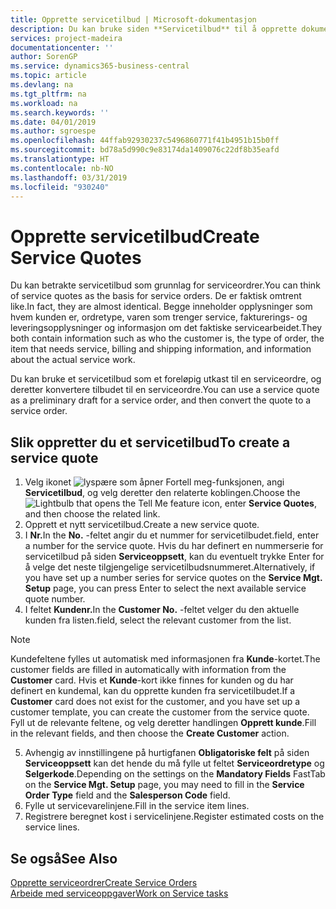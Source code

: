 ```yaml
---
title: Opprette servicetilbud | Microsoft-dokumentasjon
description: Du kan bruke siden **Servicetilbud** til å opprette dokumenter der du angir opplysninger om en service, for eksempel reparasjon og vedlikehold, på servicevarer etter forespørsel fra kunde. Du kan bruke et servicetilbud som et foreløpig utkast til en serviceordre, og deretter konvertere tilbudet til en serviceordre.
services: project-madeira
documentationcenter: ''
author: SorenGP
ms.service: dynamics365-business-central
ms.topic: article
ms.devlang: na
ms.tgt_pltfrm: na
ms.workload: na
ms.search.keywords: ''
ms.date: 04/01/2019
ms.author: sgroespe
ms.openlocfilehash: 44ffab92930237c5496860771f41b4951b15b0ff
ms.sourcegitcommit: bd78a5d990c9e83174da1409076c22df8b35eafd
ms.translationtype: HT
ms.contentlocale: nb-NO
ms.lasthandoff: 03/31/2019
ms.locfileid: "930240"
---
```

# <a name="create-service-quotes"></a><span data-ttu-id="dd3e4-104">Opprette servicetilbud</span><span class="sxs-lookup"><span data-stu-id="dd3e4-104">Create Service Quotes</span></span>
<span data-ttu-id="dd3e4-105">Du kan betrakte servicetilbud som grunnlag for serviceordrer.</span><span class="sxs-lookup"><span data-stu-id="dd3e4-105">You can think of service quotes as the basis for service orders.</span></span> <span data-ttu-id="dd3e4-106">De er faktisk omtrent like.</span><span class="sxs-lookup"><span data-stu-id="dd3e4-106">In fact, they are almost identical.</span></span> <span data-ttu-id="dd3e4-107">Begge inneholder opplysninger som hvem kunden er, ordretype, varen som trenger service, fakturerings- og leveringsopplysninger og informasjon om det faktiske servicearbeidet.</span><span class="sxs-lookup"><span data-stu-id="dd3e4-107">They both contain information such as who the customer is, the type of order, the item that needs service, billing and shipping information, and information about the actual service work.</span></span>
 
<span data-ttu-id="dd3e4-108">Du kan bruke et servicetilbud som et foreløpig utkast til en serviceordre, og deretter konvertere tilbudet til en serviceordre.</span><span class="sxs-lookup"><span data-stu-id="dd3e4-108">You can use a service quote as a preliminary draft for a service order, and then convert the quote to a service order.</span></span>  
  
## <a name="to-create-a-service-quote"></a><span data-ttu-id="dd3e4-109">Slik oppretter du et servicetilbud</span><span class="sxs-lookup"><span data-stu-id="dd3e4-109">To create a service quote</span></span>  
1. <span data-ttu-id="dd3e4-110">Velg ikonet ![lyspære som åpner Fortell meg-funksjonen](media/ui-search/search_small.png "Fortell hva du vil gjøre"), angi **Servicetilbud**, og velg deretter den relaterte koblingen.</span><span class="sxs-lookup"><span data-stu-id="dd3e4-110">Choose the ![Lightbulb that opens the Tell Me feature](media/ui-search/search_small.png "Tell me what you want to do") icon, enter **Service Quotes**, and then choose the related link.</span></span>  
2. <span data-ttu-id="dd3e4-111">Opprett et nytt servicetilbud.</span><span class="sxs-lookup"><span data-stu-id="dd3e4-111">Create a new service quote.</span></span>  
3. <span data-ttu-id="dd3e4-112">I **Nr.**</span><span class="sxs-lookup"><span data-stu-id="dd3e4-112">In the **No.**</span></span> <span data-ttu-id="dd3e4-113">-feltet angir du et nummer for servicetilbudet.</span><span class="sxs-lookup"><span data-stu-id="dd3e4-113">field, enter a number for the service quote.</span></span> <span data-ttu-id="dd3e4-114">Hvis du har definert en nummerserie for servicetilbud på siden **Serviceoppsett**, kan du eventuelt trykke Enter for å velge det neste tilgjengelige servicetilbudsnummeret.</span><span class="sxs-lookup"><span data-stu-id="dd3e4-114">Alternatively, if you have set up a number series for service quotes on the **Service Mgt. Setup** page, you can press Enter to select the next available service quote number.</span></span>  
4. <span data-ttu-id="dd3e4-115">I feltet **Kundenr.**</span><span class="sxs-lookup"><span data-stu-id="dd3e4-115">In the **Customer No.**</span></span>  <span data-ttu-id="dd3e4-116">-feltet velger du den aktuelle kunden fra listen.</span><span class="sxs-lookup"><span data-stu-id="dd3e4-116">field, select the relevant customer from the list.</span></span>  

  > [!Note]  
  >  <span data-ttu-id="dd3e4-117">Kundefeltene fylles ut automatisk med informasjonen fra **Kunde**-kortet.</span><span class="sxs-lookup"><span data-stu-id="dd3e4-117">The customer fields are filled in automatically with information from the **Customer** card.</span></span> <span data-ttu-id="dd3e4-118">Hvis et **Kunde**-kort ikke finnes for kunden og du har definert en kundemal, kan du opprette kunden fra servicetilbudet.</span><span class="sxs-lookup"><span data-stu-id="dd3e4-118">If a **Customer** card does not exist for the customer, and you have set up a customer template, you can create the customer from the service quote.</span></span> <span data-ttu-id="dd3e4-119">Fyll ut de relevante feltene, og velg deretter handlingen **Opprett kunde**.</span><span class="sxs-lookup"><span data-stu-id="dd3e4-119">Fill in the relevant fields, and then choose the **Create Customer** action.</span></span>  
  
5. <span data-ttu-id="dd3e4-120">Avhengig av innstillingene på hurtigfanen **Obligatoriske felt** på siden **Serviceoppsett** kan det hende du må fylle ut feltet **Serviceordretype** og **Selgerkode**.</span><span class="sxs-lookup"><span data-stu-id="dd3e4-120">Depending on the settings on the **Mandatory Fields** FastTab on the **Service Mgt. Setup** page, you may need to fill in the **Service Order Type** field and the **Salesperson Code** field.</span></span>  
6. <span data-ttu-id="dd3e4-121">Fylle ut servicevarelinjene.</span><span class="sxs-lookup"><span data-stu-id="dd3e4-121">Fill in the service item lines.</span></span>  
7. <span data-ttu-id="dd3e4-122">Registrere beregnet kost i servicelinjene.</span><span class="sxs-lookup"><span data-stu-id="dd3e4-122">Register estimated costs on the service lines.</span></span>  
  
## <a name="see-also"></a><span data-ttu-id="dd3e4-123">Se også</span><span class="sxs-lookup"><span data-stu-id="dd3e4-123">See Also</span></span>  
[<span data-ttu-id="dd3e4-124">Opprette serviceordrer</span><span class="sxs-lookup"><span data-stu-id="dd3e4-124">Create Service Orders</span></span>](service-how-to-create-service-orders.md)  
[<span data-ttu-id="dd3e4-125">Arbeide med serviceoppgaver</span><span class="sxs-lookup"><span data-stu-id="dd3e4-125">Work on Service tasks</span></span>](service-how-to-work-on-service-tasks.md)  

 